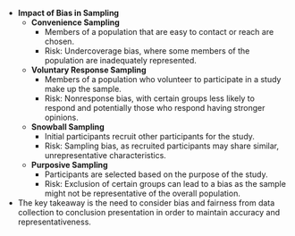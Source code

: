 * **Impact of Bias in Sampling**
    * **Convenience Sampling**
        * Members of a population that are easy to contact or reach are chosen.
        * Risk: Undercoverage bias, where some members of the population are inadequately represented.
    * **Voluntary Response Sampling**
        * Members of a population who volunteer to participate in a study make up the sample.
        * Risk: Nonresponse bias, with certain groups less likely to respond and potentially those who respond having stronger opinions.
    * **Snowball Sampling**
        * Initial participants recruit other participants for the study.
        * Risk: Sampling bias, as recruited participants may share similar, unrepresentative characteristics.
    * **Purposive Sampling**
        * Participants are selected based on the purpose of the study.
        * Risk: Exclusion of certain groups can lead to a bias as the sample might not be representative of the overall population.
* The key takeaway is the need to consider bias and fairness from data collection to conclusion presentation in order to maintain accuracy and representativeness.
